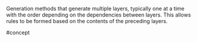 Generation methods that generate multiple layers, typically one at a time with the order depending on the dependencies between layers. This allows rules to be formed based on the contents of the preceding layers.

#concept